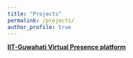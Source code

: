 ```yaml
---
title: "Projects"
permalink: /projects/
author_profile: true
---
```


[**IIT-Guwahati Virtual Presence platform**](http://snehilsanyal.github.io/projects/IITG_VP)<br>

